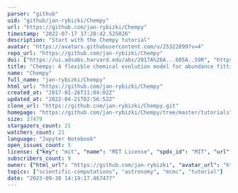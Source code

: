 ```yaml
---
parser: "github"
uid: "github/jan-rybizki/Chempy"
url: "https://github.com/jan-rybizki/Chempy"
timestamp: "2022-07-17 17:20:42.525026"
description: "Start with the Chempy tutorial"
avatar: "https://avatars.githubusercontent.com/u/25322899?v=4"
repo_url: "https://github.com/jan-rybizki/Chempy"
doi: ["https://ui.adsabs.harvard.edu/abs/2017A%26A...605A..59R", "https://ui.adsabs.harvard.edu/abs/2017ascl.soft02011R/abstract"]
title: "Chempy: A flexible chemical evolution model for abundance fitting"
name: "Chempy"
full_name: "jan-rybizki/Chempy"
html_url: "https://github.com/jan-rybizki/Chempy"
created_at: "2017-01-26T11:04:02Z"
updated_at: "2022-04-21T02:56:52Z"
clone_url: "https://github.com/jan-rybizki/Chempy.git"
homepage: "https://github.com/jan-rybizki/Chempy/tree/master/tutorials"
size: 27479
stargazers_count: 21
watchers_count: 21
language: "Jupyter Notebook"
open_issues_count: 5
license: {"key": "mit", "name": "MIT License", "spdx_id": "MIT", "url": "https://api.github.com/licenses/mit", "node_id": "MDc6TGljZW5zZTEz"}
subscribers_count: 9
owner: {"html_url": "https://github.com/jan-rybizki", "avatar_url": "https://avatars.githubusercontent.com/u/25322899?v=4", "login": "jan-rybizki", "type": "User"}
topics: ["scientific-computations", "astronomy", "mcmc", "tutorial"]
date: "2023-09-30 14:19:17.467477"
---
```

